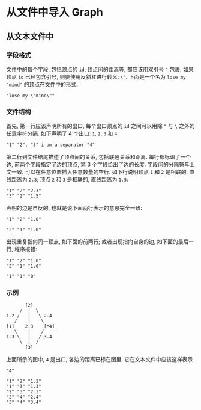# 从文件中导入 Graph

## 从文本文件中

### 字段格式
文件中的每个字段, 包括顶点的 `id`, 顶点间的距离等, 都应该用双引号 `"` 包裹;
如果顶点 `id` 已经包含引号, 则要使用反斜杠进行转义: `\"`.
下面是一个名为 `lose my "mind"` 的顶点在文件中的形式:

```
"lose my \"mind\""
```

### 文件结构
首先, 第一行应该声明所有的出口, 每个出口顶点的 `id` 之间可以用除 `"` 与 `\` 之外的任意字符分隔.
如下声明了 4 个出口: `1`, `2`, `3` 和 `4`:

```
"1" "2", "3" i am a separator "4"
```

第二行到文件结尾描述了顶点间的关系, 包括联通关系和距离. 每行都标识了一个边, 前两个字段指定了边的顶点, 第 3 个字段给出了边的长度.
字段间的分隔符与上文一致. 可以在任意位置插入任意数量的空行.
如下行说明顶点 `1` 和 `2` 是相联的, 直线距离为 `2.3`; 顶点 `2` 和 `3` 是相联的, 直线距离为 `1.5`:

```
"1" "2" "2.3"
"3" "2" "1.5"
```

声明的边是自反的, 也就是说下面两行表示的意思完全一致:

```
"1" "2" "1.0"
```
```
"2" "1" "1.0"
```

出现重复指向同一顶点, 如下面的前两行; 或者出现指向自身的边, 如下面的最后一行, 程序报错:

```
"1" "2" "1.0"
"2" "1" "1.0"

"1" "1" "0"
```

### 示例
```
       [2]
     /  |  \
1.2 /   |   \ 2.4
   /    |    \
[1]    2.3    [*4]
   \    |    /
1.3 \   |   / 3.4
     \  |  /
       [3]
```

上面所示的图中, `4` 是出口, 各边的距离已标在图里.
它在文本文件中应该这样表示

```
"4"

"1" "2" "1.2"
"1" "3" "1.3"
"2" "3" "2.3"
"2" "4" "2.4"
"3" "4" "3.4"
```
